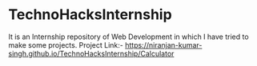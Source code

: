 # TechnoHacksInternship
It is an Internship repository of Web Development in which I have tried to make some projects.
Project Link:- https://niranjan-kumar-singh.github.io/TechnoHacksInternship/Calculator
